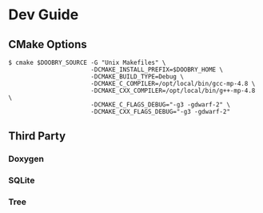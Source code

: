 Dev Guide
=========

CMake Options
-------------

    $ cmake $DOOBRY_SOURCE -G "Unix Makefiles" \
                           -DCMAKE_INSTALL_PREFIX=$DOOBRY_HOME \
                           -DCMAKE_BUILD_TYPE=Debug \
                           -DCMAKE_C_COMPILER=/opt/local/bin/gcc-mp-4.8 \
                           -DCMAKE_CXX_COMPILER=/opt/local/bin/g++-mp-4.8 \
                           -DCMAKE_C_FLAGS_DEBUG="-g3 -gdwarf-2" \
                           -DCMAKE_CXX_FLAGS_DEBUG="-g3 -gdwarf-2"

Third Party
-----------

### Doxygen

### SQLite

### Tree
